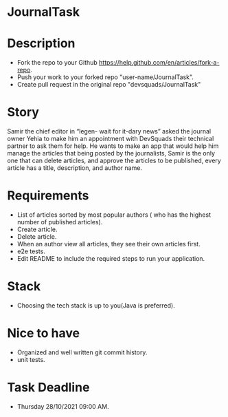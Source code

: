 # JournalTask

# Description
- Fork the repo to your Github https://help.github.com/en/articles/fork-a-repo.
- Push your work to your forked repo "user-name/JournalTask".
- Create pull request in the original repo "devsquads/JournalTask"

# Story
Samir the chief editor in “legen- wait for it-dary news” asked the journal owner Yehia to make him an appointment with DevSquads their technical partner to ask them for help.
He wants to make an app that would help him manage the articles that being posted by the journalists, Samir is the only one that can delete articles, and approve the articles to be published, every article has a title, description, and author name.


# Requirements
- List of articles sorted by most popular authors ( who has the highest number of published articles).
- Create article.
- Delete article.
- When an author view all articles, they see their own articles first.
- e2e tests.
- Edit README to include the required steps to run your application.

# Stack
- Choosing the tech stack is up to you(Java is preferred).

# Nice to have
- Organized and well written git commit history.
- unit tests.

# Task Deadline
- Thursday 28/10/2021 09:00 AM.

